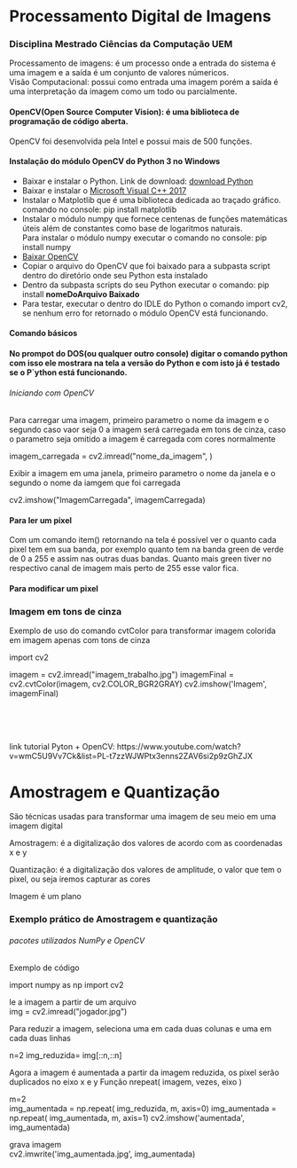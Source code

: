 <h1>Processamento Digital de Imagens</h1>
<h3>Disciplina Mestrado Ciências da Computação UEM</h3>

<p> Processamento de imagens: é um processo onde a entrada do sistema é uma imagem e a saída é um conjunto de valores númericos.
<br>
Visão Computacional: possui como entrada uma imagem porém a saída é uma interpretação da imagem como um todo ou parcialmente.

</p>
<h4>OpenCV(Open Source Computer Vision): é uma biblioteca de programação de código aberta. </h4>
<p>OpenCV foi desenvolvida pela Intel e possui mais de 500 funções.</p>

<h4>Instalação do módulo OpenCV do Python 3  no Windows</h4>
	<ul>
		<li>Baixar e instalar o Python. Link de download: <a href='https://www.python.org/downloads/'>download Python</a></li>
		<li>Baixar e instalar o <a href='https://support.microsoft.com/en-us/help/2977003/the-latest-supported-visual-c-downloads'>Microsoft Visual C++ 2017</a></li>
		<li>Instalar o Matplotlib que é uma biblioteca dedicada ao traçado gráfico.<br>
			comando no console: pip install matplotlib</li>
		<li>Instalar o módulo numpy que fornece centenas de funções matemáticas úteis além de constantes como base de logaritmos naturais.<br>
		Para instalar o módulo numpy executar o comando no console: pip install numpy </li>
		<li><a href='https://www.lfd.uci.edu/~gohlke/pythonlibs/#opencv'>Baixar OpenCV</a></li>
		<li>Copiar o arquivo do OpenCV que foi baixado para a subpasta script dentro do diretório onde seu Python esta instalado</li>
		<li>Dentro da subpasta scripts do seu Python executar o comando: pip install <strong>nomeDoArquivo Baixado</strong></li>
		<li>Para testar, executar o dentro do IDLE do Python o comando import cv2, se nenhum erro for retornado o módulo OpenCV está funcionando.</li>
	</ul>

<h4>Comando básicos<h4>
	<p>No prompot do DOS(ou qualquer outro console) digitar o comando python com isso ele mostrara na tela a versão do Python e com isto já é testado se o P`ython está funcionando.</p>

<h6>Iniciando com OpenCV</h6>
<p>Para carregar uma imagem, primeiro parametro o nome da imagem e o segundo caso vaor seja 0 a imagem será carregada em tons de cinza, caso o parametro seja omitido a imagem é carregada com cores normalmente   </p>

imagem_carregada = cv2.imread("nome_da_imagem", )
<p>Exibir a imagem em uma janela, primeiro parametro o nome da janela e o segundo o nome da iamgem que foi carregada</p>
cv2.imshow("ImagemCarregada", imagemCarregada)
<h4>Para ler um pixel</h4>
<p>
	Com um comando item() retornando na tela é possível ver o quanto cada pixel tem em sua banda, por exemplo quanto tem na banda green de verde de 0 a 255 e assim nas outras duas bandas. Quanto mais green tiver no  respectivo canal de imagem mais perto de 255 esse valor fica. 
</p>
<h4>Para modificar um pixel</h4>
<p></p>
<h3>Imagem em tons de cinza</h3>
<p>Exemplo de uso do comando cvtColor para transformar imagem colorida em imagem apenas com tons de cinza</p>
import cv2

imagem = cv2.imread("imagem_trabalho.jpg")
imagemFinal = cv2.cvtColor(imagem, cv2.COLOR_BGR2GRAY)
cv2.imshow('Imagem', imagemFinal)

<p></p>
<br>
<br>
<br>
<p>link tutorial Pyton + OpenCV: https://www.youtube.com/watch?v=wmC5U9Vv7Ck&list=PL-t7zzWJWPtx3enns2ZAV6si2p9zGhZJX</p>

<h1>Amostragem e Quantização</h1>
<p>São técnicas usadas para transformar uma imagem de seu meio em uma imagem digital</p>
<p>Amostragem: é a digitalização dos valores de acordo com as coordenadas x e y</p>
<p>Quantização: é a digitalização dos valores de amplitude, o valor que tem o pixel, ou seja iremos capturar as cores</p>
<p>Imagem é um plano</p>
<h3>Exemplo prático de Amostragem e quantização</h3>
<h6>pacotes utilizados NumPy e OpenCV</h6>
<p>Exemplo de código</p>

import numpy as np
import cv2

le a imagem a partir de um arquivo
<br>
img = cv2.imread("jogador.jpg")<br>

Para reduzir a imagem, seleciona uma em cada duas colunas e uma
em cada duas linhas 


n=2
img_reduzida= img[::n,::n]


Agora a imagem é aumentada a partir da imagem reduzida, os pixel serão
duplicados no eixo x e y
Função nrepeat( imagem, vezes, eixo )


m=2<br>
img_aumentada = np.repeat( img_reduzida, m, axis=0)
img_aumentada = np.repeat( img_aumentada, m, axis=1)
cv2.imshow('aumentada', img_aumentada)

grava imagem
<br> 
cv2.imwrite('img_aumentada.jpg', img_aumentada)